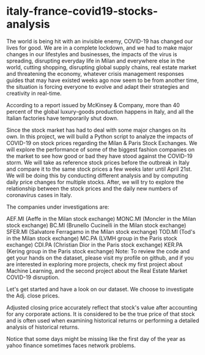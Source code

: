 # italy-france-covid19-stocks-analysis

The world is being hit with an invisible enemy, COVID-19 has changed our lives for good. We are in a complete lockdown, and we had to make major changes in our lifestyles and businesses, the impacts of the virus is spreading, disrupting everyday life in Milan and everywhere else in the world, cutting shopping, disrupting global supply chains, real estate market and threatening the economy, whatever crisis management responses guides that may have existed weeks ago now seem to be from another time, the situation is forcing everyone to evolve and adapt their strategies and creativity in real-time. 

According to a report issued by McKinsey & Company, more than 40 percent of the global luxury-goods production happens in Italy, and all the Italian factories have temporarily shut down.

Since the stock market has had to deal with some major changes on its own. In this project, we will build a Python script to analyze the impacts of COVID-19 on stock prices regarding the Milan & Paris Stock Exchanges. We will explore the performance of some of the biggest fashion companies on the market to see how good or bad they have stood against the COVID-19 storm. We will take as reference stock prices before the outbreak in Italy and compare it to the same stock prices a few weeks later until April 21st. We will be doing this by conducting different analysis and by computing daily price changes for multiple stocks. After, we will try to explore the relationship between the stock prices and the daily new numbers of coronavirus cases in Italy.

The companies under investigations are:

AEF.MI (Aeffe in the Milan stock exchange)
MONC.MI (Moncler in the Milan stock exchange)
BC.MI (Brunello Cucinelli in the Milan stock exchange)
SFER.MI (Salvatore Ferragamo in the Milan stock exchange)
TOD.MI (Tod's in the Milan stock exchange)
MC.PA (LVMH group in the Paris stock exchange)
CDI.PA (Christian Dior in the Paris stock exchange)
KER.PA (Kering group in the Paris stock exchange)
Note: To review the code and get your hands on the dataset, please visit my profile on github, and if you are interested in exploring more projects, check my first project about Machine Learning, and the second project about the Real Estate Market COVID-19 disruption.

Let's get started and have a look on our dataset. We choose to investigate the Adj. close prices.

Adjusted closing price accurately reflect that stock's value after accounting for any corporate actions. It is considered to be the true price of that stock and is often used when examining historical returns or performing a detailed analysis of historical returns.

Notice that some days might be missing like the first day of the year as yahoo finance sometimes faces network problems.

